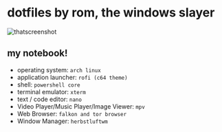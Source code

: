 # dotfiles by rom, the windows slayer

![thatscreenshot](thatscreenshot.png "thatscreenshot")

## my notebook!
- operating system: `arch linux`
- application launcher: `rofi (c64 theme)`
- shell: `powershell core`
- terminal emulator: `xterm`
- text / code editor: `nano`
- Video Player/Music Player/Image Viewer: `mpv`
- Web Browser: `falkon and tor browser`
- Window Manager: `herbstluftwm`
